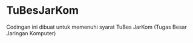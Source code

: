 # TuBesJarKom
Codingan ini dibuat untuk memenuhi syarat TuBes JarKom (Tugas Besar Jaringan Komputer)
